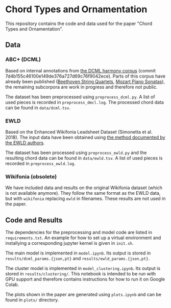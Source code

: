 # Chord Types and Ornamentation

This repository contains the code and data used for the paper
"Chord Types and Ornamentation".

## Data

### ABC+ (DCML)

Based on internal annotations from [the DCML harmony corpus](https://github.com/DCMLab/corpora)
(commit 7d4b155c46100e149de376a727d69c76f9042ece).
Parts of this corpus have already been published ([Beethoven String Quartets](https://github.com/DCMLab/ABC/), [Mozart Piano Sonatas](https://github.com/DCMLab/mozart_piano_sonatas/)),
the remaining subcorpora are work in progress and therefore not public.

The dataset has been preprocessed using `preprocess_dcml.py`.
A list of used pieces is recorded in `preprocess_dmcl.log`.
The processed chord data can be found in `data/dcml.tsv`.

### EWLD

Based on the Enhanced Wikifonia Leadsheet Dataset (Simonetta et al. 2018).
The input data have been obtained using
[the method documented by the EWLD authors](https://framagit.org/sapo/OpenEWLD).

The dataset has been processed using `preprocess_ewld.py`
and the resulting chord data can be found in `data/ewld.tsv`.
A list of used pieces is recorded in `preprocess_ewld.log`.

### Wikifonia (obsolete)

We have included data and results on the original Wikifonia dataset
(which is not available anymore).
They follow the same format as the EWLD data, but with `wikifonia` replacing `ewld` in filenames.
These results are not used in the paper.

## Code and Results

The dependencies for the preprocessing and model code are listed in `requirements.txt`.
An example for how to set up a virtual environment
and installying a corresponding jupyter kernel
is given in `init.sh`.

The main model is implemented in `model.ipynb`.
Its output is stored in `results/dcml_params.{json,pt}` and `results/ewld_params.{json,pt}`.

The cluster model is implemented in `model_clustering.ipynb`.
Its output is stored in `results/clustering/`.
This notebook is intended to be run with GPU support
and therefore contains instructions for how to run it on Google Colab.

The plots shown in the paper are generated using `plots.ipynb`
and can be found in `plots/` directory.
